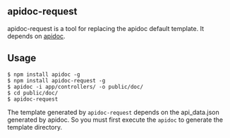 ## apidoc-request

apidoc-request is a tool for replacing the apidoc default template. It depends on [apidoc](https://github.com/apidoc/apidoc).

## Usage

```console
$ npm install apidoc -g
$ npm install apidoc-request -g
$ apidoc -i app/controllers/ -o public/doc/
$ cd public/doc/
$ apidoc-request
```

The template generated by `apidoc-request` depends on the api_data.json generated by apidoc. So you must first execute the `apidoc` to generate the template directory.

